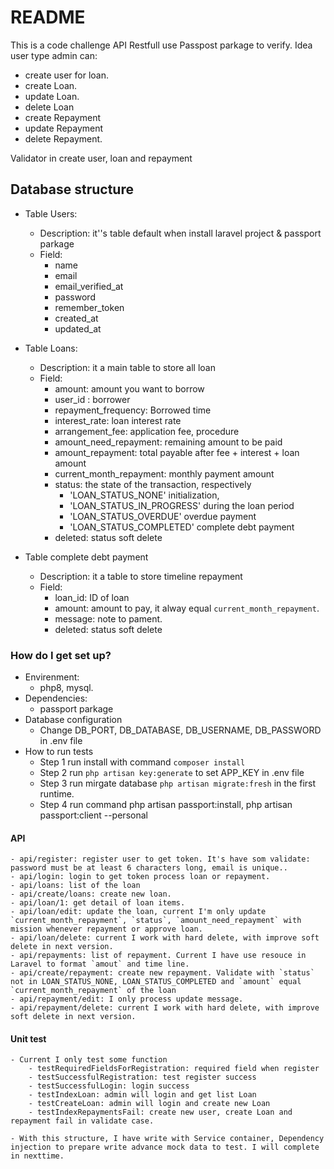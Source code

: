 # README #

This is a code challenge API Restfull use Passpost parkage to verify. 
Idea user type admin can: 
  - create user for loan. 
  - create Loan.
  - update Loan.
  - delete Loan
  - create Repayment
  - update Repayment
  - delete Repayment.

Validator in create user, loan and repayment

## Database structure ##
* Table Users: 
    - Description: it''s table default when install laravel project & passport parkage
    - Field:
        - name
        - email 
        - email_verified_at
        - password
        - remember_token
        - created_at
        - updated_at

* Table Loans:
    - Description: it a main table to store all loan
    - Field:
        - amount: amount you want to borrow
        - user_id : borrower
        - repayment_frequency: Borrowed time
        - interest_rate: loan interest rate
        - arrangement_fee: application fee, procedure
        - amount_need_repayment: remaining amount to be paid
        - amount_repayment: total payable after fee + interest + loan amount
        - current_month_repayment: monthly payment amount
        - status: the state of the transaction, respectively
            - 'LOAN_STATUS_NONE' initialization,
            - 'LOAN_STATUS_IN_PROGRESS' during the loan period
            - 'LOAN_STATUS_OVERDUE' overdue payment
            - 'LOAN_STATUS_COMPLETED' complete debt payment
        - deleted: status soft delete
* Table complete debt payment
    - Description: it a table to store timeline repayment
    - Field:
        - loan_id: ID of loan
        - amount: amount to pay, it alway equal `current_month_repayment`.
        - message: note to pament.
        - deleted: status soft delete

### How do I get set up? ###

* Envirenment: 
    - php8, mysql.
* Dependencies: 
    - passport parkage
* Database configuration
    - Change DB_PORT, DB_DATABASE, DB_USERNAME, DB_PASSWORD in .env file
* How to run tests
    - Step 1 run install with command `composer install`
    - Step 2 run `php artisan key:generate` to set  APP_KEY in .env file
    - Step 3 run mirgate database `php artisan migrate:fresh` in the first runtime.
    - Step 4 run command php artisan passport:install, php artisan passport:client --personal

#### API ####
    - api/register: register user to get token. It's have som validate: password must be at least 6 characters long, email is unique.. 
    - api/login: login to get token process loan or repayment.
    - api/loans: list of the loan
    - api/create/loans: create new loan.
    - api/loan/1: get detail of loan items.
    - api/loan/edit: update the loan, current I'm only update `current_month_repayment`, `status`, `amount_need_repayment` with mission whenever repayment or approve loan.
    - api/loan/delete: current I work with hard delete, with improve soft delete in next version.
    - api/repayments: list of repayment. Current I have use resouce in Laravel to format `amout` and time line.
    - api/create/repayment: create new repayment. Validate with `status` not in LOAN_STATUS_NONE, LOAN_STATUS_COMPLETED and `amount` equal `current_month_repayment` of the loan
    - api/repayment/edit: I only process update message.
    - api/repayment/delete: current I work with hard delete, with improve soft delete in next version.

#### Unit test ####
    - Current I only test some function 
        - testRequiredFieldsForRegistration: required field when register
        - testSuccessfulRegistration: test register success
        - testSuccessfulLogin: login success
        - testIndexLoan: admin will login and get list Loan
        - testCreateLoan: admin will login and create new Loan
        - testIndexRepaymentsFail: create new user, create Loan and repayment fail in validate case.

    - With this structure, I have write with Service container, Dependency injection to prepare write advance mock data to test. I will complete in nexttime.


    
